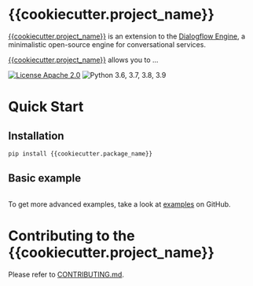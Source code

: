 
# {{cookiecutter.project_name}}

[{{cookiecutter.project_name}}]({{cookiecutter.url}}) is an extension to the [Dialogflow Engine](https://github.com/deepmipt/dialog_flow_engine), a minimalistic open-source engine for conversational services.

[{{cookiecutter.project_name}}]({{cookiecutter.url}}) allows you to ...

<!-- uncomment one of these to add badges to your project description -->
<!-- [![Documentation Status](https://{{cookiecutter.package_name}}.readthedocs.io/en/stable/?badge=stable)](https://readthedocs.org/projects/{{cookiecutter.package_name}}/badge/?version=stable) -->
<!-- [![Coverage Status](https://coveralls.io/repos/github/{{cookiecutter.git_username}}/{{cookiecutter.package_name}}/badge.svg?branch={{cookiecutter.default_git_branch}})](https://coveralls.io/github/{{cookiecutter.git_username}}/{{cookiecutter.package_name}}?branch={{cookiecutter.default_git_branch}}) -->
<!-- [![Codestyle]({{cookiecutter.url}}/workflows/codestyle/badge.svg)]({{cookiecutter.url}})
[![Tests]({{cookiecutter.url}}/workflows/test_coverage/badge.svg)]({{cookiecutter.url}}) -->
[![License Apache 2.0](https://img.shields.io/badge/license-Apache%202.0-blue.svg)]({{cookiecutter.url}}/blob/{{cookiecutter.default_git_branch}}/LICENSE)
![Python 3.6, 3.7, 3.8, 3.9](https://img.shields.io/badge/python-3.6%20%7C%203.7%20%7C%203.8%20%7C%203.9-green.svg)
<!-- [![PyPI](https://img.shields.io/pypi/v/{{cookiecutter.package_name}})](https://pypi.org/project/{{cookiecutter.package_name}}/)
[![Downloads](https://pepy.tech/badge/{{cookiecutter.package_name}})](https://pepy.tech/project/{{cookiecutter.package_name}}) -->

# Quick Start
## Installation
```bash
pip install {{cookiecutter.package_name}}
```

## Basic example
```python

```

To get more advanced examples, take a look at [examples]({{cookiecutter.url}}/tree/{{cookiecutter.default_git_branch}}/examples) on GitHub.

# Contributing to the {{cookiecutter.project_name}}

Please refer to [CONTRIBUTING.md]({{cookiecutter.url}}/blob/{{cookiecutter.default_git_branch}}/CONTRIBUTING.md).